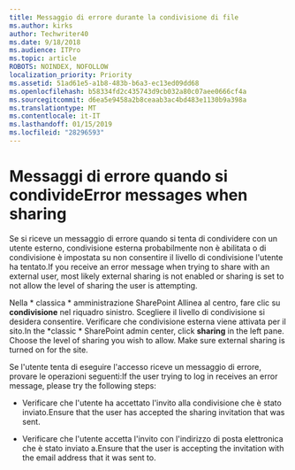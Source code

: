 ```yaml
---
title: Messaggio di errore durante la condivisione di file
ms.author: kirks
author: Techwriter40
ms.date: 9/18/2018
ms.audience: ITPro
ms.topic: article
ROBOTS: NOINDEX, NOFOLLOW
localization_priority: Priority
ms.assetid: 51ad61e5-a1b8-483b-b6a3-ec13ed09dd68
ms.openlocfilehash: b58334fd2c435743d9cb032a80c07aee0666cf4a
ms.sourcegitcommit: d6ea5e9458a2b8ceaab3ac4bd483e1130b9a398a
ms.translationtype: MT
ms.contentlocale: it-IT
ms.lasthandoff: 01/15/2019
ms.locfileid: "28296593"
---
```

# <a name="error-messages-when-sharing"></a><span data-ttu-id="de8f1-102">Messaggi di errore quando si condivide</span><span class="sxs-lookup"><span data-stu-id="de8f1-102">Error messages when sharing</span></span>

<span data-ttu-id="de8f1-103">Se si riceve un messaggio di errore quando si tenta di condividere con un utente esterno, condivisione esterna probabilmente non è abilitata o di condivisione è impostata su non consentire il livello di condivisione l'utente ha tentato.</span><span class="sxs-lookup"><span data-stu-id="de8f1-103">If you receive an error message when trying to share with an external user, most likely external sharing is not enabled or sharing is set to not allow the level of sharing the user is attempting.</span></span>
  
<span data-ttu-id="de8f1-p101">Nella \* classica \* amministrazione SharePoint Allinea al centro, fare clic su **condivisione** nel riquadro sinistro. Scegliere il livello di condivisione si desidera consentire. Verificare che condivisione esterna viene attivata per il sito.</span><span class="sxs-lookup"><span data-stu-id="de8f1-p101">In the  \*classic \* SharePoint admin center, click **sharing** in the left pane. Choose the level of sharing you wish to allow. Make sure external sharing is turned on for the site.</span></span> 
  
<span data-ttu-id="de8f1-107">Se l'utente tenta di eseguire l'accesso riceve un messaggio di errore, provare le operazioni seguenti:</span><span class="sxs-lookup"><span data-stu-id="de8f1-107">If the user trying to log in receives an error message, please try the following steps:</span></span>
  
- <span data-ttu-id="de8f1-108">Verificare che l'utente ha accettato l'invito alla condivisione che è stato inviato.</span><span class="sxs-lookup"><span data-stu-id="de8f1-108">Ensure that the user has accepted the sharing invitation that was sent.</span></span>
    
- <span data-ttu-id="de8f1-109">Verificare che l'utente accetta l'invito con l'indirizzo di posta elettronica che è stato inviato a.</span><span class="sxs-lookup"><span data-stu-id="de8f1-109">Ensure that the user is accepting the invitation with the email address that it was sent to.</span></span>
    


